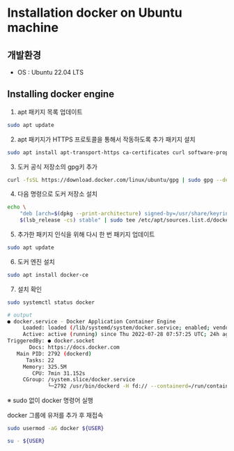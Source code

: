 # Installation docker on Ubuntu machine

## 개발환경

- OS : Ubuntu 22.04 LTS

## Installing docker engine

1. apt 패키지 목록 업데이트

```sh
sudo apt update
```

2. apt 패키지가 HTTPS 프로토콜을 통해서 작동하도록 추가 패키지 설치

```sh
sudo apt install apt-transport-https ca-certificates curl software-properties-common
```

3. 도커 공식 저장소의 gpg키 추가

```sh
curl -fsSL https://download.docker.com/linux/ubuntu/gpg | sudo gpg --dearmor -o /usr/share/keyrings/docker-archive-keyring.gpg
```

4. 다음 명령으로 도커 저장소 설치
```sh
echo \
	"deb [arch=$(dpkg --print-architecture) signed-by=/usr/share/keyrings/docker-archive-keyring.gpg] https://download.docker.com/linux/ubuntu \
	$(lsb_release -cs) stable" | sudo tee /etc/apt/sources.list.d/docker.list > /dev/null
```

5. 추가한 패키지 인식을 위해 다시 한 번 패키지 업데이트
```sh
sudo apt update
```

6. 도커 엔진 설치
```sh
sudo apt install docker-ce
```

7. 설치 확인
```sh
sudo systemctl status docker

# output
● docker.service - Docker Application Container Engine
     Loaded: loaded (/lib/systemd/system/docker.service; enabled; vendor preset: enabled)
     Active: active (running) since Thu 2022-07-28 07:57:25 UTC; 24h ago
TriggeredBy: ● docker.socket
       Docs: https://docs.docker.com
   Main PID: 2792 (dockerd)
      Tasks: 22
     Memory: 325.5M
        CPU: 7min 31.152s
     CGroup: /system.slice/docker.service
             └─2792 /usr/bin/dockerd -H fd:// --containerd=/run/containerd/containerd.sock
```

※ sudo 없이 docker 명령어 실행

docker 그룹에 유저를 추가 후 재접속
```sh
sudo usermod -aG docker ${USER}

su - ${USER}
```
